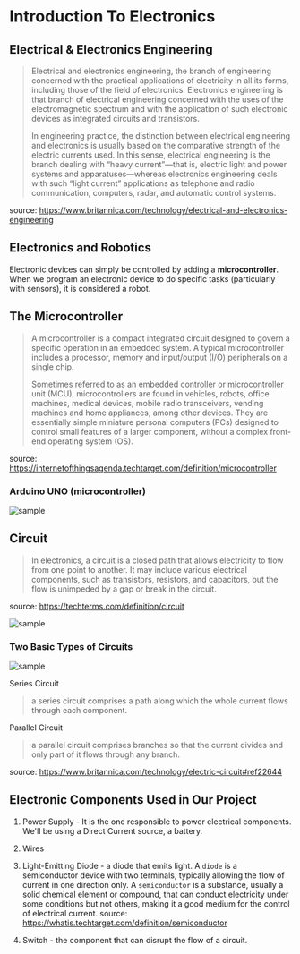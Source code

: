 # Introduction To Electronics 

## Electrical & Electronics Engineering
> Electrical and electronics engineering, the branch of 
engineering concerned with the practical applications of 
electricity in all its forms, including those of the field
of electronics. Electronics engineering is that branch of 
electrical engineering concerned with the uses of the 
electromagnetic spectrum and with the application of such 
electronic devices as integrated circuits and transistors.
>
> In engineering practice, the distinction between electrical 
engineering and electronics is usually based on the comparative 
strength of the electric currents used. In this sense, electrical 
engineering is the branch dealing with “heavy current”—that is, 
electric light and power systems and apparatuses—whereas 
electronics engineering deals with such “light current” applications
as telephone and radio communication, computers, radar, 
and automatic control systems.

source: <https://www.britannica.com/technology/electrical-and-electronics-engineering>

## Electronics and Robotics
Electronic devices can simply be controlled by adding a 
**microcontroller**. When we program an electronic device
to do specific tasks (particularly with sensors),
it is considered a robot. 

## The Microcontroller
> A microcontroller is a compact integrated circuit designed 
to govern a specific operation in an embedded system. A typical
microcontroller includes a processor, memory and input/output 
(I/O) peripherals on a single chip.
> 
> Sometimes referred to as an embedded controller or microcontroller 
unit (MCU), microcontrollers are found in vehicles, robots, office 
machines, medical devices, mobile radio transceivers, vending machines 
and home appliances, among other devices. They are essentially simple 
miniature personal computers (PCs) designed to control small features of 
a larger component, without a complex front-end operating system (OS).

source: <https://internetofthingsagenda.techtarget.com/definition/microcontroller>

### Arduino UNO (microcontroller)

![sample](https://adrianglasser.com/EnVisionWorkshop/images/topic04_ArduinoUno_anatomy.jpg)

## Circuit
> In electronics, a circuit is a closed path that allows 
electricity to flow from one point to another. It may include various
electrical components, such as transistors, resistors, 
and capacitors, but the flow is unimpeded by a gap or 
break in the circuit.

source: <https://techterms.com/definition/circuit>

![sample](https://electricalacademia.com/wp-content/uploads/2018/09/tech-lesson-11-5a-electricity-and-circuits-basic-electrical-circuit-diagram-400x300.jpg)

### Two Basic Types of Circuits
![sample](https://cdn1.byjus.com/wp-content/uploads/2020/06/series-and-parallel-circuit.png)

Series Circuit
> a series circuit comprises a path along which the 
whole current flows through each component. 

Parallel Circuit
> a parallel circuit comprises branches so that the 
current divides and only part of it flows through any branch.

source: <https://www.britannica.com/technology/electric-circuit#ref22644>

## Electronic Components Used in Our Project
1. Power Supply -
It is the one responsible to power electrical
components.
We'll be using a Direct Current source,
a battery.

2. Wires

3. Light-Emitting Diode - a diode that emits
light. A `diode` is a semiconductor device with 
two terminals, typically allowing the flow of current 
in one direction only. A `semiconductor` is a substance,
usually a solid chemical element or compound, that can 
conduct electricity under some conditions but not others, 
making it a good medium for the control of electrical
current.
source: <https://whatis.techtarget.com/definition/semiconductor>

4. Switch - the component that can disrupt
the flow of a circuit.
